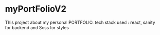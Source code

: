 # myPortFolioV2
This project about my personal PORTFOLIO. tech stack used : react, sanity for backend and Scss for styles
